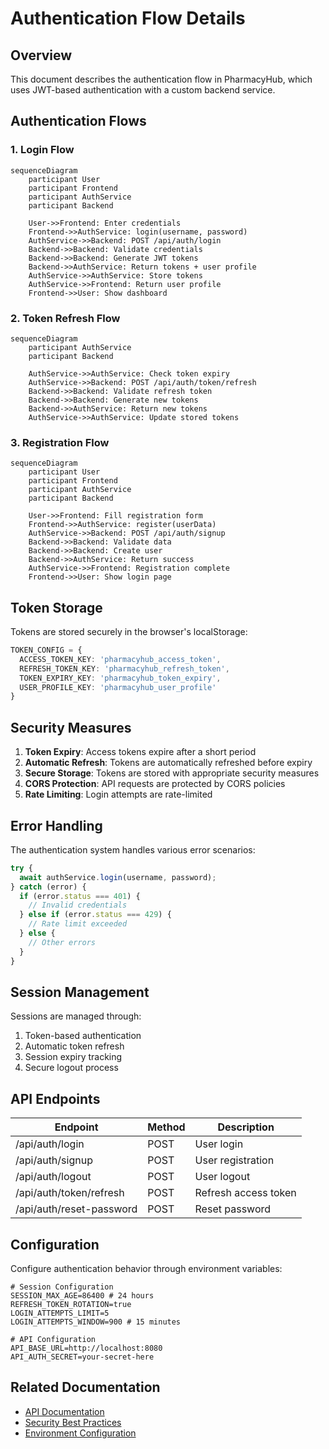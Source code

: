 # Authentication Flow Details

## Overview

This document describes the authentication flow in PharmacyHub, which uses JWT-based authentication with a custom backend service.

## Authentication Flows

### 1. Login Flow

```mermaid
sequenceDiagram
    participant User
    participant Frontend
    participant AuthService
    participant Backend
    
    User->>Frontend: Enter credentials
    Frontend->>AuthService: login(username, password)
    AuthService->>Backend: POST /api/auth/login
    Backend->>Backend: Validate credentials
    Backend->>Backend: Generate JWT tokens
    Backend->>AuthService: Return tokens + user profile
    AuthService->>AuthService: Store tokens
    AuthService->>Frontend: Return user profile
    Frontend->>User: Show dashboard
```

### 2. Token Refresh Flow

```mermaid
sequenceDiagram
    participant AuthService
    participant Backend
    
    AuthService->>AuthService: Check token expiry
    AuthService->>Backend: POST /api/auth/token/refresh
    Backend->>Backend: Validate refresh token
    Backend->>Backend: Generate new tokens
    Backend->>AuthService: Return new tokens
    AuthService->>AuthService: Update stored tokens
```

### 3. Registration Flow

```mermaid
sequenceDiagram
    participant User
    participant Frontend
    participant AuthService
    participant Backend
    
    User->>Frontend: Fill registration form
    Frontend->>AuthService: register(userData)
    AuthService->>Backend: POST /api/auth/signup
    Backend->>Backend: Validate data
    Backend->>Backend: Create user
    Backend->>AuthService: Return success
    AuthService->>Frontend: Registration complete
    Frontend->>User: Show login page
```

## Token Storage

Tokens are stored securely in the browser's localStorage:

```typescript
TOKEN_CONFIG = {
  ACCESS_TOKEN_KEY: 'pharmacyhub_access_token',
  REFRESH_TOKEN_KEY: 'pharmacyhub_refresh_token',
  TOKEN_EXPIRY_KEY: 'pharmacyhub_token_expiry',
  USER_PROFILE_KEY: 'pharmacyhub_user_profile'
}
```

## Security Measures

1. **Token Expiry**: Access tokens expire after a short period
2. **Automatic Refresh**: Tokens are automatically refreshed before expiry
3. **Secure Storage**: Tokens are stored with appropriate security measures
4. **CORS Protection**: API requests are protected by CORS policies
5. **Rate Limiting**: Login attempts are rate-limited

## Error Handling

The authentication system handles various error scenarios:

```typescript
try {
  await authService.login(username, password);
} catch (error) {
  if (error.status === 401) {
    // Invalid credentials
  } else if (error.status === 429) {
    // Rate limit exceeded
  } else {
    // Other errors
  }
}
```

## Session Management

Sessions are managed through:

1. Token-based authentication
2. Automatic token refresh
3. Session expiry tracking
4. Secure logout process

## API Endpoints

| Endpoint | Method | Description |
|----------|---------|-------------|
| /api/auth/login | POST | User login |
| /api/auth/signup | POST | User registration |
| /api/auth/logout | POST | User logout |
| /api/auth/token/refresh | POST | Refresh access token |
| /api/auth/reset-password | POST | Reset password |

## Configuration

Configure authentication behavior through environment variables:

```env
# Session Configuration
SESSION_MAX_AGE=86400 # 24 hours
REFRESH_TOKEN_ROTATION=true
LOGIN_ATTEMPTS_LIMIT=5
LOGIN_ATTEMPTS_WINDOW=900 # 15 minutes

# API Configuration
API_BASE_URL=http://localhost:8080
API_AUTH_SECRET=your-secret-here
```

## Related Documentation

- [API Documentation](../api/auth.md)
- [Security Best Practices](../security/README.md)
- [Environment Configuration](../configuration/env-vars.md)
